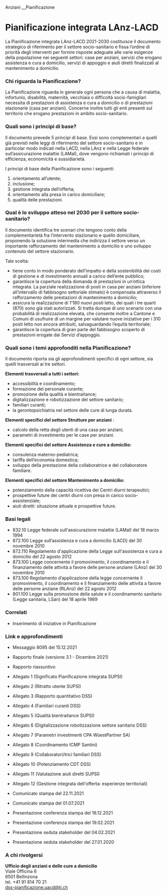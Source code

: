 Anziani __Pianificazione  

#  Pianificazione integrata LAnz-LACD

La Pianificazione integrata LAnz-LACD 2021-2030 costituisce il documento
strategico di riferimento per il settore socio-sanitario e fissa l’ordine di
priorità degli interventi per fornire risposte adeguate alle varie esigenze
della popolazione nei seguenti settori: case per anziani, servizi che erogano
assistenza e cura a domicilio, servizi di appoggio e aiuti diretti finalizzati
al mantenimento a domicilio.

### Chi riguarda la Pianificazione?

La Pianificazione riguarda in generale ogni persona che a causa di malattia,
infortunio, disabilità, maternità, vecchiaia o difficoltà socio-famigliari
necessita di prestazioni di assistenza e cura a domicilio o di prestazioni
stazionarie (casa per anziani). Concerne inoltre tutti gli enti presenti sul
territorio che erogano prestazioni in ambito socio-sanitario.

### Quali sono i principi di base?

Il documento prevede 5 principi di base. Essi sono complementari a quelli già
previsti nelle leggi di riferimento del settore socio-sanitario e in
particolar modo indicati nella LACD, nella LAnz e nella Legge federale
sull’assicurazione malattie (LAMal), dove vengono richiamati i principi di
efficienza, economicità e sussidiarietà.

I principi di base della Pianificazione sono i seguenti:

  1. orientamento all’utente;
  2. inclusione;
  3. gestione integrata dell’offerta;
  4. orientamento alla presa in carico domiciliare;
  5. qualità delle prestazioni.

### Qual è lo sviluppo atteso nel 2030 per il settore socio-sanitario?

Il documento identifica tre scenari che tengono conto della complementarietà
fra l’intervento stazionario e quello domiciliare, proponendo la soluzione
intermedia che indirizza il settore verso un importante rafforzamento del
mantenimento a domicilio e uno sviluppo contenuto del settore stazionario.

Tale scelta:

  * tiene conto in modo ponderato dell’impatto e della sostenibilità dei costi di gestione e di investimento annuali a carico dell’ente pubblico;
  * garantisce la copertura della domanda di prestazioni in un’ottica integrata. La parziale realizzazione di posti in casa per anziani (inferiore all’intervallo di fabbisogno settoriale stimato) è compensata attraverso il rafforzamento delle prestazioni di mantenimento a domicilio;
  * assicura la realizzazione di 1’180 nuovi posti letto, dei quali i tre quarti (870) sono già stati autorizzati. Si tratta dunque di uno scenario con una probabilità di realizzazione elevata, che consente inoltre a Cantone e Comuni di usufruire di un margine per valutare nuove iniziative per i 310 posti letto non ancora attribuiti, salvaguardando l’equità territoriale;
  * garantisce la copertura di gran parte del fabbisogno scoperto di prestazioni erogate dai Servizi d’appoggio.

### Quali sono i temi approfonditi nella Pianificazione?

Il documento riporta sia gli approfondimenti specifici di ogni settore, sia
quelli trasversali ai tre settori.

 **Elementi trasversali a tutti i settori:**

  * accessibilità e coordinamento;
  * formazione del personale curante;
  * promozione della qualità e bientraitance;
  * digitalizzazione e robotizzazione del settore sanitario;
  * familiari curanti;
  * la gerontopsichiatria nel settore delle cure di lunga durata.

 **Elementi specifici del settore Strutture per anziani** :

  * calcolo della retta degli utenti di una casa per anziani;
  * parametri di investimento per le case per anziani.

 **Elementi specifici del settore Assistenza e cure a domicilio:**

  * consulenza materno-pediatrica;
  * tariffa dell’economia domestica;
  * sviluppo della prestazione della collaboratrice e del collaboratore familiare.

 **Elementi specifici del settore Mantenimento a domicilio:**

  * potenziamento della capacità ricettiva dei Centri diurni terapeutici;
  * prospettive future dei centri diurni con presa in carico socio-assistenziale;
  * aiuti diretti: situazione attuale e prospettive future.

### Basi legali

  * 832.10 Legge federale sull'assicurazione malattie (LAMal) del 18 marzo 1994
  * 872.100 Legge sull’assistenza e cura a domicilio (LACD) del 30 novembre 2010
  * 872.110 Regolamento d'applicazione della Legge sull'assistenza e cura a domicilio del 22 agosto 2012
  * 873.100 Legge concernente il promovimento, il coordinamento e il finanziamento delle attività a favore delle persone anziane (LAnz) del 30 novembre 2010
  * 873.100 Regolamento d’applicazione della legge concernente il promovimento, il coordinamento e il finanziamento delle attività a favore delle persone anziane (RLAnz) del 22 agosto 2012
  * 801.100 Legge sulla promozione della salute e il coordinamento sanitario (Legge sanitaria, LSan) del 18 aprile 1989

### Correlati

  * Inserimento di iniziative in Pianificazione

### Link e approfondimenti

  * Messaggio 8095 del 15.12.2021
  * Rapporto finale (versione 3.1 - Dicembre 2021)
  * Rapporto riassuntivo
  * Allegato 1 (Significato Pianificazione integrata SUPSI)
  * Allegato 2 (Ritratto utente SUPSI)
  * Allegato 3 (Rapporto quantitativo DSS)
  * Allegato 4 (Familiari curanti DSS)
  * Allegato 5 (Qualità bientraitance SUPSI)
  * Allegato 6 (Digitalizzazione robotizzazione settore sanitario DSS)
  * Allegato 7 (Parametri investimenti CPA WüestPartner SA)
  * Allegato 8 (Coordinamento ICMP Santini)
  * Allegato 9 (Collaboratori/trici familiari DSS)
  * Allegato 10 (Potenziamento CDT DSS)
  * Allegato 11 (Valutazione aiuti diretti SUPSI)
  * Allegato 12 (Gestione integrata dell'offerta: esperienze territoriali)

  * Comunicato stampa del 22.11.2021
  * Comunicato stampa del 01.07.2021
  * Presentazione conferenza stampa del 16.12.2021
  * Presentazione conferenza stampa del 19.02.2021
  * Presentazione seduta stakeholder del 04.02.2021
  * Presentazione seduta stakeholder del 27.01.2020

### A chi rivolgersi

**Ufficio degli anziani e delle cure a domicilio**  
Viale Officina 6  
6501 Bellinzona  
tel. +41 91 814 70 21  
dss-pianificazione.uacd@ti.ch

